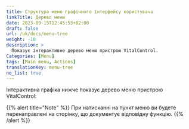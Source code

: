 ```yaml
---
title: Структура меню графічного інтерфейсу користувача
linkTitle: Дерево меню
date: 2023-09-15T12:45:53+02:00
draft: false
url: /uk/docs/menu-tree
weight: -10
description: >
  Показує інтерактивне дерево меню пристрою VitalControl.
Categories: [Menu]
tags: [Main menu, Actions]
translationKey: menu-tree
no_list: true
---
```


Інтерактивна графіка нижче показує дерево меню пристрою VitalControl:

{{% alert title="Note" %}}
При натисканні на пункт меню ви будете перенаправлені на сторінку, що документує відповідну функцію.
{{% /alert %}}

<object data="menu-tree.svg" type="image/svg+xml" width="1100" >
</object>
